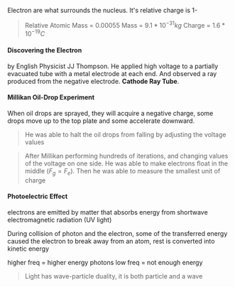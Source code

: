 Electron are what surrounds the nucleus. It's relative charge is 1-

>Relative Atomic Mass = $0.00055$
>Mass = $9.1*10^{-31}kg$
>Charge = $1.6*10^{-19}C$

#### Discovering the Electron
by English Physicist JJ Thompson. He applied high voltage to a partially evacuated tube with a metal electrode at each end. And observed a ray produced from the negative electrode. **Cathode Ray Tube**.

#### Millikan Oil-Drop Experiment
When oil drops are sprayed, they will acquire a negative charge, some drops move up to the top plate and some accelerate downward. 

> He was able to halt the oil drops from falling by adjusting the voltage values

> After Millikan performing hundreds of iterations, and changing values of the voltage on one side. He was able to make electrons float in the middle $(F_{g}=F_{e})$. Then he was able to measure the smallest unit of charge
> 

#### Photoelectric Effect
electrons are emitted by matter that absorbs energy from shortwave electromagnetic radiation (UV light)

During collision of photon and the electron, some of the transferred energy caused the electron to break away from an atom, rest is converted into kinetic energy

higher freq = higher energy photons
low freq = not enough energy

> Light has wave-particle duality, it is both particle and a wave